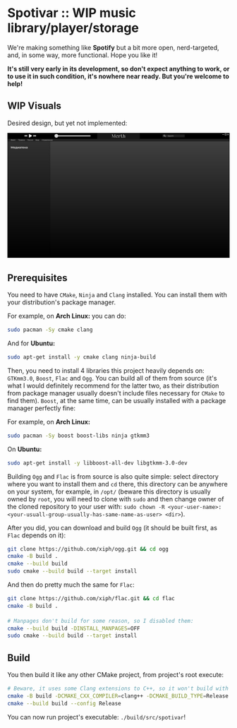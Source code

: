 # Spotivar :: WIP music library/player/storage 

We're making something like **Spotify** but a bit more open, nerd-targeted, and, in some way, more functional. Hope you like it!

**It's still very early in its development, so don't expect anything to work, or to use it in such condition, it's nowhere near ready. But you're welcome to help!**

## WIP Visuals

Desired design, but yet not implemented:

![](img/ui-design.png)

## Prerequisites

You need to have `CMake`, `Ninja` and `Clang` installed. You can install them with your distribution's package manager.

For example, on **Arch Linux:** you can do:
```sh
sudo pacman -Sy cmake clang
```

And for **Ubuntu:** 
```sh
sudo apt-get install -y cmake clang ninja-build
```

Then, you need to install 4 libraries this project heavily depends on: `GTKmm3.0`, `Boost`, `Flac` and `Ogg`. You can build all of them from source (it's what I would definitely recommend for the latter two, as their distribution from package manager usually doesn't include files necessary for `CMake` to find them). `Boost`, at the same time, can be usually installed with a package manager perfectly fine:

For example, on **Arch Linux:**
```sh
sudo pacman -Sy boost boost-libs ninja gtkmm3
```

On **Ubuntu:**
```sh
sudo apt-get install -y libboost-all-dev libgtkmm-3.0-dev
```

Building `Ogg` and `Flac` is from source is also quite simple: select directory where you want to install them and `cd` there, this directory can be anywhere on your system, for example, in `/opt/` (beware this directory is usually owned by `root`, you will need to clone with `sudo` and then change owner of the cloned repository to your user with: `sudo chown -R <your-user-name>:<your-usuall-group-usually-has-same-name-as-user> <dir>`).

After you did, you can download and build `Ogg` (it should be built first, as `Flac` depends on it):
```sh
git clone https://github.com/xiph/ogg.git && cd ogg
cmake -B build .
cmake --build build
sudo cmake --build build --target install
```

And then do pretty much the same for `Flac`:
```sh
git clone https://github.com/xiph/flac.git && cd flac
cmake -B build .

# Manpages don't build for some reason, so I disabled them:
cmake --build build -DINSTALL_MANPAGES=OFF 
sudo cmake --build build --target install
```

## Build

You then build it like any other CMake project, from project's root execute:
```sh
# Beware, it uses some Clang extensions to C++, so it won't build with GCC!
cmake -B build -DCMAKE_CXX_COMPILER=clang++ -DCMAKE_BUILD_TYPE=Release
cmake --build build --config Release
```

You can now run project's executable: `./build/src/spotivar`!
